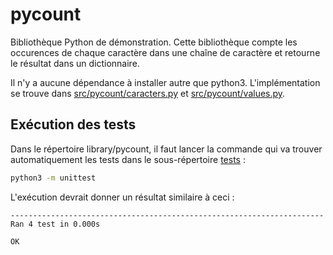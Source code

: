 # pycount

Bibliothèque Python de démonstration. Cette bibliothèque compte les occurences de chaque caractère dans une chaîne de caractère et retourne le résultat dans un dictionnaire.

Il n'y a aucune dépendance à installer autre que python3. L'implémentation se trouve dans [src/pycount/caracters.py](src/pycount/characters.py) et [src/pycount/values.py](src/pycount/values.py).

## Exécution des tests

Dans le répertoire library/pycount, il faut lancer la commande qui va trouver automatiquement les tests dans le sous-répertoire [tests](tests) :

```bash
python3 -m unittest
```

L'exécution devrait donner un résultat similaire à ceci :

```text
----------------------------------------------------------------------
Ran 4 test in 0.000s

OK
```
